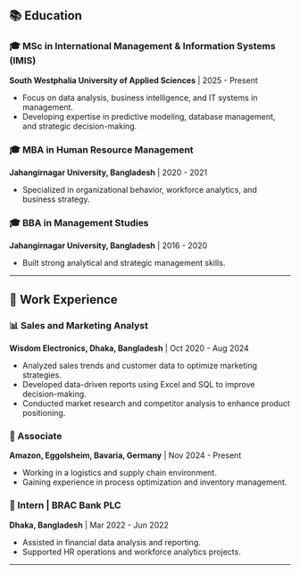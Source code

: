 ## 📚 Education  
### 🎓 MSc in International Management & Information Systems (IMIS)  
**South Westphalia University of Applied Sciences** | 2025 - Present  
- Focus on data analysis, business intelligence, and IT systems in management.  
- Developing expertise in predictive modeling, database management, and strategic decision-making.  

### 🎓 MBA in Human Resource Management  
**Jahangirnagar University, Bangladesh** | 2020 - 2021  
- Specialized in organizational behavior, workforce analytics, and business strategy.  

### 🎓 BBA in Management Studies  
**Jahangirnagar University, Bangladesh** | 2016 - 2020  
- Built strong analytical and strategic management skills.  

---

## 💼 Work Experience  

### 📊 Sales and Marketing Analyst  
**Wisdom Electronics, Dhaka, Bangladesh** | Oct 2020 - Aug 2024  
- Analyzed sales trends and customer data to optimize marketing strategies.  
- Developed data-driven reports using Excel and SQL to improve decision-making.  
- Conducted market research and competitor analysis to enhance product positioning.  

### 🎯 Associate  
**Amazon, Eggolsheim, Bavaria, Germany** | Nov 2024 - Present  
- Working in a logistics and supply chain environment.  
- Gaining experience in process optimization and inventory management.  

### 🏦 Intern | BRAC Bank PLC  
**Dhaka, Bangladesh** | Mar 2022 - Jun 2022  
- Assisted in financial data analysis and reporting.  
- Supported HR operations and workforce analytics projects.  
---
